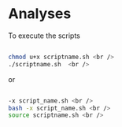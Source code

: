 # Analyses
To execute the scripts <br />
```bash

chmod u+x scriptname.sh <br />
./scriptname.sh  <br />

```

or <br />

```bash

-x script_name.sh <br />
bash -x script_name.sh <br />
source scriptname.sh <br />

```

